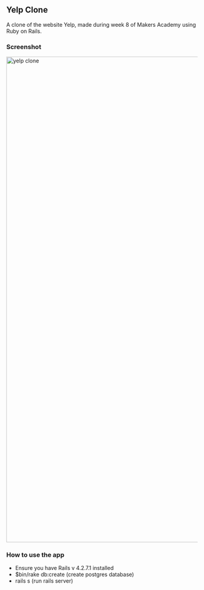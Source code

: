 ## Yelp Clone

A clone of the website Yelp, made during week 8 of Makers Academy using Ruby on Rails.

### Screenshot
<img width="1280" alt="yelp clone" src="https://cloud.githubusercontent.com/assets/18581870/18226469/8e9a81a8-7202-11e6-94b0-640c77921a3a.png">


### How to use the app

 - Ensure you have Rails v 4.2.7.1 installed
 - $bin/rake db:create (create postgres database)
 - rails s (run rails server)
